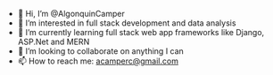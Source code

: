 - 👋 Hi, I’m @AlgonquinCamper
- 👀 I’m interested in full stack development and data analysis
- 🌱 I’m currently learning full stack web app frameworks like Django, ASP.Net and MERN
- 💞️ I’m looking to collaborate on anything I can
- 📫 How to reach me: acamperc@gmail.com
